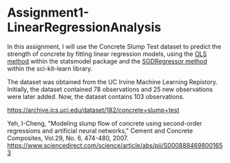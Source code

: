 # Assignment1-LinearRegressionAnalysis
In this assignment, I will use the Concrete Slump Test dataset to predict the strength of concrete by fitting linear regression models, using the [OLS method](https://www.statsmodels.org/dev/generated/statsmodels.regression.linear_model.OLS.html) within the statsmodel package and the [SGDRegressor method](https://scikit-learn.org/stable/modules/generated/sklearn.linear_model.SGDRegressor.html) within the sci-kit-learn library.

The dataset was obtained from the UC Irvine Machine Learning Repistory. Initially, the dataset contained 78 observations and 25 new observations were later added. Now, the dataset contains 103 observations. 

https://archive.ics.uci.edu/dataset/182/concrete+slump+test

Yeh, I-Cheng, "Modeling slump flow of concrete using second-order regressions and 
artificial neural networks," Cement and Concrete Composites, Vol.29, No. 6, 474-480, 
2007.
https://www.sciencedirect.com/science/article/abs/pii/S0008884698001653
